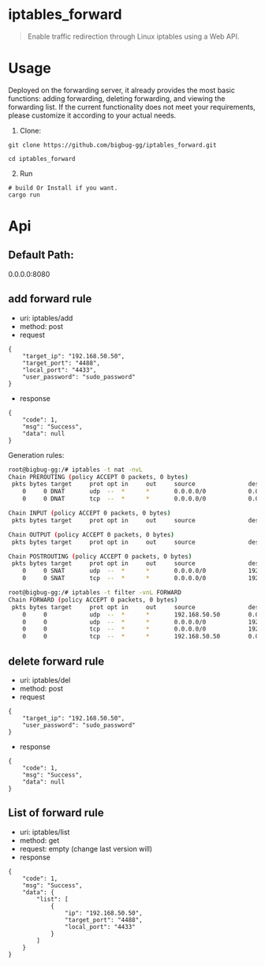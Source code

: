 # iptables_forward

> Enable traffic redirection through Linux iptables using a Web API.

# Usage

Deployed on the forwarding server, it already provides the most basic functions: adding forwarding, deleting forwarding, and viewing the forwarding list. If the current functionality does not meet your requirements, please customize it according to your actual needs.
1. Clone:

```
git clone https://github.com/bigbug-gg/iptables_forward.git

cd iptables_forward
```

2. Run 

```
# build Or Install if you want.
cargo run
```

# Api

## Default Path:

0.0.0.0:8080

## add forward rule
* uri: iptables/add
* method: post
* request
```
{
	"target_ip": "192.168.50.50",
	"target_port": "4488",
	"local_port": "4433",
	"user_password": "sudo_password"
}
```

* response
```
{
	"code": 1,
	"msg": "Success",
	"data": null
}
```

Generation rules:

```bash
root@bigbug-gg:/# iptables -t nat -nvL
Chain PREROUTING (policy ACCEPT 0 packets, 0 bytes)
 pkts bytes target     prot opt in     out     source               destination         
    0     0 DNAT       udp  --  *      *       0.0.0.0/0            0.0.0.0/0            udp dpt:4433 to:192.168.50.50:4488
    0     0 DNAT       tcp  --  *      *       0.0.0.0/0            0.0.0.0/0            tcp dpt:4433 to:192.168.50.50:4488

Chain INPUT (policy ACCEPT 0 packets, 0 bytes)
 pkts bytes target     prot opt in     out     source               destination         

Chain OUTPUT (policy ACCEPT 0 packets, 0 bytes)
 pkts bytes target     prot opt in     out     source               destination         

Chain POSTROUTING (policy ACCEPT 0 packets, 0 bytes)
 pkts bytes target     prot opt in     out     source               destination         
    0     0 SNAT       udp  --  *      *       0.0.0.0/0            192.168.50.50        udp dpt:4488 to:192.168.17.131
    0     0 SNAT       tcp  --  *      *       0.0.0.0/0            192.168.50.50        tcp dpt:4488 to:192.168.17.131

root@bigbug-gg:/# iptables -t filter -vnL FORWARD
Chain FORWARD (policy ACCEPT 0 packets, 0 bytes)
 pkts bytes target     prot opt in     out     source               destination         
    0     0            udp  --  *      *       192.168.50.50        0.0.0.0/0            udp dpt:4488
    0     0            udp  --  *      *       0.0.0.0/0            192.168.50.50        udp dpt:4488
    0     0            tcp  --  *      *       0.0.0.0/0            192.168.50.50        tcp dpt:4488
    0     0            tcp  --  *      *       192.168.50.50        0.0.0.0/0            tcp dpt:4488

```

## delete forward rule
* uri: iptables/del
* method: post
* request
```
{
	"target_ip": "192.168.50.50",
	"user_password": "sudo_password"
}
```

* response
```
{
	"code": 1,
	"msg": "Success",
	"data": null
}
```

## List of forward rule
* uri: iptables/list
* method: get
* request: empty (change last version will) 
* response
```
{
	"code": 1,
	"msg": "Success",
	"data": {
		"list": [
			{
				"ip": "192.168.50.50",
				"target_port": "4488",
				"local_port": "4433"
			}
		]
	}
}
```